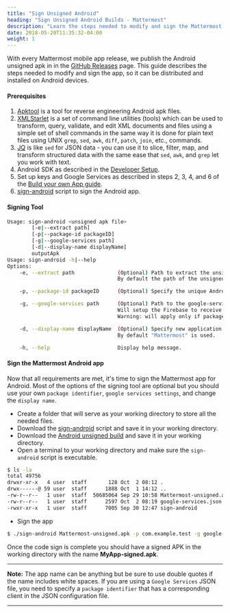 ```yaml
---
title: "Sign Unsigned Android"
heading: "Sign Unsigned Android Builds - Mattermost"
description: "Learn the steps needed to modify and sign the Mattermost mobile app so it can be distributed and installed on Android devices."
date: 2018-05-20T11:35:32-04:00
weight: 1
---
```


With every Mattermost mobile app release, we publish the Android unsigned apk in in the [GitHub Releases](https://github.com/mattermost/mattermost-mobile/releases) page. This guide describes the steps needed to modify and sign the app, so it can be distributed and installed on Android devices.

#### Prerequisites

1. [Apktool](https://ibotpeaches.github.io/Apktool/) is a tool for reverse engineering Android apk files.
2. [XMLStarlet](http://xmlstar.sourceforge.net/doc/UG/xmlstarlet-ug.html) is a set of command line utilities (tools) which can be used to transform, query, validate, and edit XML documents and files using a simple set of shell commands in the same way it is done for plain text files using UNIX `grep`, `sed`, `awk`, `diff`, `patch`, `join`, etc., commands.
3. [JQ](https://stedolan.github.io/jq/) is like `sed` for JSON data - you can use it to slice, filter, map, and transform structured data with the same ease that `sed`, `awk`, and `grep` let you work with text.
4. Android SDK as described in the [Developer Setup](/contribute/mobile/developer-setup/#additional-setup-for-android).
5. Set up keys and Google Services as described in steps 2, 3, 4, and 6 of the [Build your own App guide](/contribute/mobile/build-your-own/android/#build-preparations).
6. [sign-android](/scripts/sign-android) script to sign the Android app.

#### Signing Tool

```bash
Usage: sign-android <unsigned apk file>
		[-e|--extract path]
		[-p|--package-id packageID]
		[-g|--google-services path]
		[-d|--display-name displayName]
		outputApk
Usage: sign-android -h|--help
Options:
	-e, --extract path			    (Optional) Path to extract the unsigned APK file.
                                    By default the path of the unsigned APK is used.

	-p, --package-id packageID		(Optional) Specify the unique Android application ID.

	-g, --google-services path		(Optional) Path to the google-services.json file.
							        Will setup the Firebase to receive Push Notifications.
							        Warning: will apply only if packageID is set.

	-d, --display-name displayName	(Optional) Specify new application display name.
                                    By default "Mattermost" is used.

	-h, --help				        Display help message.
```

#### Sign the Mattermost Android app

Now that all requirements are met, it's time to sign the Mattermost app for Android. Most of the options of the signing tool are optional but you should use your own `package identifier`, `google services settings`, and change the `display name`.

* Create a folder that will serve as your working directory to store all the needed files.
* Download the [sign-android](/scripts/sign-android) script and save it in your working directory.
* Download the [Android unsigned build](https://github.com/mattermost/mattermost-mobile/releases) and save it in your working directory.
* Open a terminal to your working directory and make sure the `sign-android` script is executable.

```bash
$ ls -la
total 49756
drwxr-xr-x   4 user  staff       128 Oct  2 08:12 .
drwx------@ 59 user  staff      1888 Oct  1 14:12 ..
-rw-r--r--   1 user  staff  50685064 Sep 29 10:58 Mattermost-unsigned.apk
-rw-r--r--   1 user  staff      2597 Oct  2 08:19 google-services.json
-rwxr-xr-x   1 user  staff      7005 Sep 30 12:47 sign-android
```

* Sign the app

```bash
$ ./sign-android Mattermost-unsigned.apk -p com.example.test -g google-services.json -d "My App" MyApp-signed.apk
```

Once the code sign is complete you should have a signed APK in the working directory with the name **MyApp-signed.apk**.

---
**Note:**
The app name can be anything but be sure to use double quotes if the name includes white spaces. If you are using a `Google Services` JSON file, you need to specify a `package identifier` that has a corresponding client in the JSON configuration file.

---
